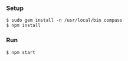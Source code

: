 ### Setup

```
$ sudo gem install -n /usr/local/bin compass
$ npm install
```

### Run

```
$ npm start
```
